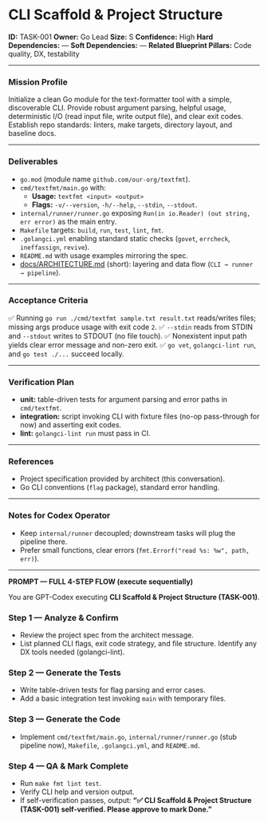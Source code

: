 # CLI Scaffold & Project Structure

**ID:** TASK-001
**Owner:** Go Lead
**Size:** S
**Confidence:** High
**Hard Dependencies:** —
**Soft Dependencies:** —
**Related Blueprint Pillars:** Code quality, DX, testability

---

### **Mission Profile**
Initialize a clean Go module for the text-formatter tool with a simple, discoverable CLI.
Provide robust argument parsing, helpful usage, deterministic I/O (read input file, write output file), and clear exit codes.
Establish repo standards: linters, make targets, directory layout, and baseline docs.

---

### **Deliverables**
- `go.mod` (module name `github.com/our-org/textfmt`).
- `cmd/textfmt/main.go` with:
  - **Usage:** `textfmt <input> <output>`
  - **Flags:** `-v/--version`, `-h/--help`, `--stdin`, `--stdout`.
- `internal/runner/runner.go` exposing `Run(in io.Reader) (out string, err error)` as the main entry.
- `Makefile` targets: `build`, `run`, `test`, `lint`, `fmt`.
- `.golangci.yml` enabling standard static checks (`govet`, `errcheck`, `ineffassign`, `revive`).
- `README.md` with usage examples mirroring the spec.
- [docs/ARCHITECTURE.md](../docs/ARCHITECTURE.md) (short): layering and data flow (`CLI → runner → pipeline`).

---

### **Acceptance Criteria**
✅ Running `go run ./cmd/textfmt sample.txt result.txt` reads/writes files; missing args produce usage with exit code `2`.
✅ `--stdin` reads from STDIN and `--stdout` writes to STDOUT (no file touch).
✅ Nonexistent input path yields clear error message and non-zero exit.
✅ `go vet`, `golangci-lint run`, and `go test ./...` succeed locally.

---

### **Verification Plan**
- **unit:** table-driven tests for argument parsing and error paths in `cmd/textfmt`.
- **integration:** script invoking CLI with fixture files (no-op pass-through for now) and asserting exit codes.
- **lint:** `golangci-lint run` must pass in CI.

---

### **References**
- Project specification provided by architect (this conversation).
- Go CLI conventions (`flag` package), standard error handling.

---

### **Notes for Codex Operator**
- Keep `internal/runner` decoupled; downstream tasks will plug the pipeline there.
- Prefer small functions, clear errors (`fmt.Errorf("read %s: %w", path, err)`).

---

**PROMPT — FULL 4-STEP FLOW (execute sequentially)**

You are GPT-Codex executing **CLI Scaffold & Project Structure (TASK-001)**.

### Step 1 — Analyze & Confirm
- Review the project spec from the architect message.
- List planned CLI flags, exit code strategy, and file structure. Identify any DX tools needed (golangci-lint).

### Step 2 — Generate the Tests
- Write table-driven tests for flag parsing and error cases.
- Add a basic integration test invoking `main` with temporary files.

### Step 3 — Generate the Code
- Implement `cmd/textfmt/main.go`, `internal/runner/runner.go` (stub pipeline now), `Makefile`, `.golangci.yml`, and `README.md`.

### Step 4 — QA & Mark Complete
- Run `make fmt lint test`.
- Verify CLI help and version output.
- If self-verification passes, output: **“✅ CLI Scaffold & Project Structure (TASK-001) self-verified. Please approve to mark Done.”**
